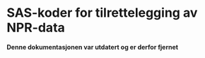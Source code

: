 # SAS-koder for tilrettelegging av NPR-data

**Denne dokumentasjonen var utdatert og er derfor fjernet**

